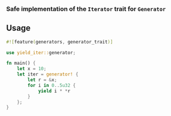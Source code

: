 ### Safe implementation of the `Iterator` trait for `Generator`

## Usage

```rust
#![feature(generators, generator_trait)]

use yield_iter::generator;

fn main() {
    let x = 10;
    let iter = generator! {
        let r = &x;
        for i in 0..5u32 {
            yield i * *r
        }
    };
}
```